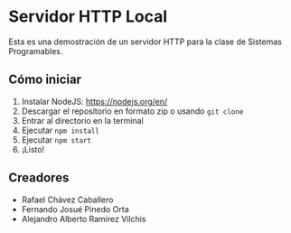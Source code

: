# Servidor HTTP Local
Esta es una demostración de un servidor HTTP para la clase de Sistemas Programables.

## Cómo iniciar
1. Instalar NodeJS: https://nodejs.org/en/
2. Descargar el repositorio en formato zip o usando `git clone`
3. Entrar al directorio en la terminal
4. Ejecutar `npm install`
5. Ejecutar `npm start`
6. ¡Listo!

## Creadores
- Rafael Chávez Caballero
- Fernando Josué Pinedo Orta
- Alejandro Alberto Ramírez Vilchis

